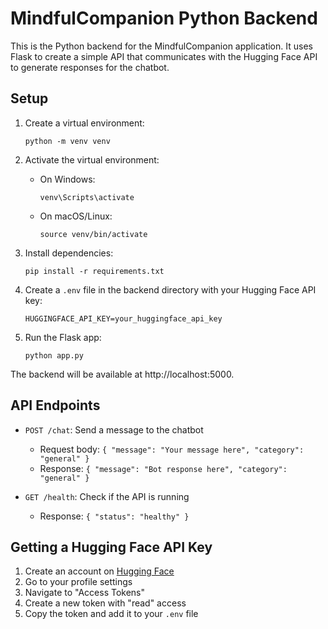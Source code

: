 
# MindfulCompanion Python Backend

This is the Python backend for the MindfulCompanion application. It uses Flask to create a simple API that communicates with the Hugging Face API to generate responses for the chatbot.

## Setup

1. Create a virtual environment:
   ```
   python -m venv venv
   ```

2. Activate the virtual environment:
   - On Windows:
     ```
     venv\Scripts\activate
     ```
   - On macOS/Linux:
     ```
     source venv/bin/activate
     ```

3. Install dependencies:
   ```
   pip install -r requirements.txt
   ```

4. Create a `.env` file in the backend directory with your Hugging Face API key:
   ```
   HUGGINGFACE_API_KEY=your_huggingface_api_key
   ```

5. Run the Flask app:
   ```
   python app.py
   ```

The backend will be available at http://localhost:5000.

## API Endpoints

- `POST /chat`: Send a message to the chatbot
  - Request body: `{ "message": "Your message here", "category": "general" }`
  - Response: `{ "message": "Bot response here", "category": "general" }`

- `GET /health`: Check if the API is running
  - Response: `{ "status": "healthy" }`

## Getting a Hugging Face API Key

1. Create an account on [Hugging Face](https://huggingface.co/)
2. Go to your profile settings
3. Navigate to "Access Tokens"
4. Create a new token with "read" access
5. Copy the token and add it to your `.env` file
